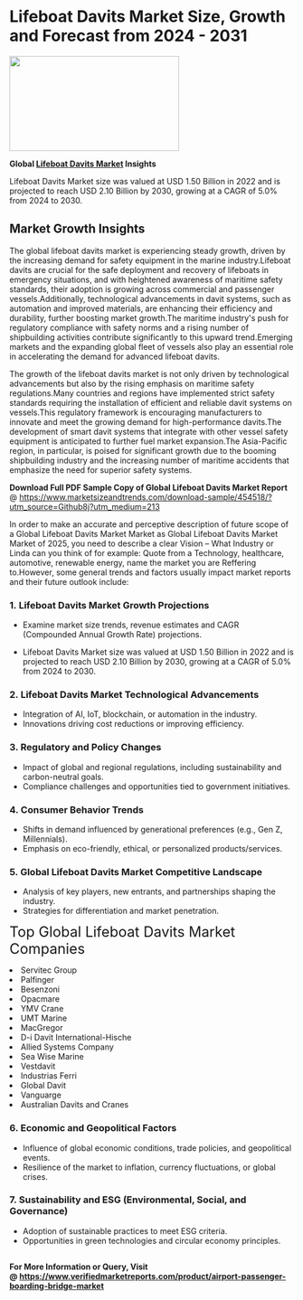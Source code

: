 <H1>Lifeboat Davits Market Size, Growth and Forecast from 2024 - 2031</H1><img class="aligncenter size-medium wp-image-584254" src="https://thirdeyenews.in/wp-content/uploads/2024/09/Global-Market-Research-300x168.jpeg" alt="" width="300" height="168" /><p><strong>Global&nbsp;<a href="https://www.marketsizeandtrends.com/download-sample/454518/?utm_source=Github8j?utm_medium=213">Lifeboat Davits Market</a> Insights</strong></p><p>Lifeboat Davits Market size was valued at USD 1.50 Billion in 2022 and is projected to reach USD 2.10 Billion by 2030, growing at a CAGR of 5.0% from 2024 to 2030.</p><p><h2>Market Growth Insights</h2> <p>The global lifeboat davits market is experiencing steady growth, driven by the increasing demand for safety equipment in the marine industry.Lifeboat davits are crucial for the safe deployment and recovery of lifeboats in emergency situations, and with heightened awareness of maritime safety standards, their adoption is growing across commercial and passenger vessels.Additionally, technological advancements in davit systems, such as automation and improved materials, are enhancing their efficiency and durability, further boosting market growth.The maritime industry's push for regulatory compliance with safety norms and a rising number of shipbuilding activities contribute significantly to this upward trend.Emerging markets and the expanding global fleet of vessels also play an essential role in accelerating the demand for advanced lifeboat davits.</p> <p>The growth of the lifeboat davits market is not only driven by technological advancements but also by the rising emphasis on maritime safety regulations.Many countries and regions have implemented strict safety standards requiring the installation of efficient and reliable davit systems on vessels.This regulatory framework is encouraging manufacturers to innovate and meet the growing demand for high-performance davits.The development of smart davit systems that integrate with other vessel safety equipment is anticipated to further fuel market expansion.The Asia-Pacific region, in particular, is poised for significant growth due to the booming shipbuilding industry and the increasing number of maritime accidents that emphasize the need for superior safety systems.</p> <p><span class=""><strong>Download Full PDF Sample Copy of Global Lifeboat Davits Market Report</strong> @ <a href="https://www.marketsizeandtrends.com/download-sample/454518/?utm_source=Github8j?utm_medium=213" target="_blank">https://www.marketsizeandtrends.com/download-sample/454518/?utm_source=Github8j?utm_medium=213</a></span></p><p>In order to make an accurate and perceptive description of future scope of a Global&nbsp;Lifeboat Davits Market Market as Global&nbsp;Lifeboat Davits Market Market of 2025, you need to describe a clear Vision &ndash; What Industry or Linda can you think of for example: Quote from a Technology, healthcare, automotive, renewable energy, name the market you are Reffering to.However, some general trends and factors usually impact market reports and their future outlook include:</p><h3>1.&nbsp;<strong>Lifeboat Davits Market Growth Projections</strong></h3><ul><li>Examine market size trends, revenue estimates and CAGR (Compounded Annual Growth Rate) projections.</li><li><p>Lifeboat Davits Market size was valued at USD 1.50 Billion in 2022 and is projected to reach USD 2.10 Billion by 2030, growing at a CAGR of 5.0% from 2024 to 2030.</p></li></ul><h3>2.&nbsp;<strong>Lifeboat Davits Market Technological Advancements</strong></h3><ul><li>Integration of AI, IoT, blockchain, or automation in the industry.</li><li>Innovations driving cost reductions or improving efficiency.</li></ul><h3>3.&nbsp;<strong>Regulatory and Policy Changes</strong></h3><ul><li>Impact of global and regional regulations, including sustainability and carbon-neutral goals.</li><li>Compliance challenges and opportunities tied to government initiatives.</li></ul><h3>4.&nbsp;<strong>Consumer Behavior Trends</strong></h3><ul><li>Shifts in demand influenced by generational preferences (e.g., Gen Z, Millennials).</li><li>Emphasis on eco-friendly, ethical, or personalized products/services.</li></ul><h3>5.&nbsp;<strong>Global Lifeboat Davits Market Competitive Landscape</strong></h3><ul><li>Analysis of key players, new entrants, and partnerships shaping the industry.</li><li>Strategies for differentiation and market penetration.</li></ul><p data-pm-slice="1 1 []"><span style="color: inherit; font-family: inherit; font-size: 25px;">Top Global Lifeboat Davits Market Companies</span></p><div class="" data-test-id=""><p><li>Servitec Group</li><li> Palfinger</li><li> Besenzoni</li><li> Opacmare</li><li> YMV Crane</li><li> UMT Marine</li><li> MacGregor</li><li> D-i Davit International-Hische</li><li> Allied Systems Company</li><li> Sea Wise Marine</li><li> Vestdavit</li><li> Industrias Ferri</li><li> Global Davit</li><li> Vanguarge</li><li> Australian Davits and Cranes</li></p></div><h3>6.&nbsp;<strong>Economic and Geopolitical Factors</strong></h3><ul><li>Influence of global economic conditions, trade policies, and geopolitical events.</li><li>Resilience of the market to inflation, currency fluctuations, or global crises.</li></ul><h3>7.&nbsp;<strong>Sustainability and ESG (Environmental, Social, and Governance)</strong></h3><ul><li>Adoption of sustainable practices to meet ESG criteria.</li><li>Opportunities in green technologies and circular economy principles.</li></ul><h2><strong style="font-size: 14px;">For More Information or Query, Visit @&nbsp;</strong><a style="background-color: #ffffff; font-size: 14px;" href="https://www.marketsizeandtrends.com/report/lifeboat-davits-market/" target="_blank">https://www.verifiedmarketreports.com/product/airport-passenger-boarding-bridge-market</a></h2>